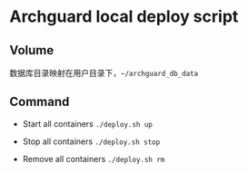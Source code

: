 # Archguard local deploy script

## Volume
数据库目录映射在用户目录下，`~/archguard_db_data`

## Command
- Start all containers
`./deploy.sh up`

- Stop all containers
`./deploy.sh stop`

- Remove all containers
`./deploy.sh rm`
